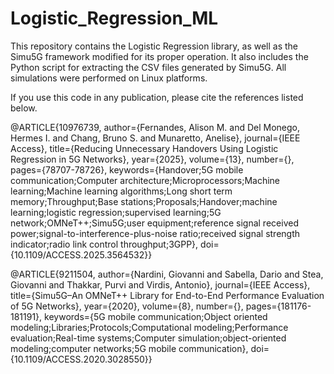 # Logistic_Regression_ML

This repository contains the Logistic Regression library, as well as the Simu5G framework modified for its proper operation.
It also includes the Python script for extracting the CSV files generated by Simu5G.
All simulations were performed on Linux platforms.

If you use this code in any publication, please cite the references listed below.

@ARTICLE{10976739,
  author={Fernandes, Alison M. and Del Monego, Hermes I. and Chang, Bruno S. and Munaretto, Anelise},
  journal={IEEE Access}, 
  title={Reducing Unnecessary Handovers Using Logistic Regression in 5G Networks}, 
  year={2025},
  volume={13},
  number={},
  pages={78707-78726},
  keywords={Handover;5G mobile communication;Computer architecture;Microprocessors;Machine learning;Machine learning algorithms;Long short term memory;Throughput;Base stations;Proposals;Handover;machine learning;logistic regression;supervised learning;5G network;OMNeT++;Simu5G;user equipment;reference signal received power;signal-to-interference-plus-noise ratio;received signal strength indicator;radio link control throughput;3GPP},
  doi={10.1109/ACCESS.2025.3564532}}

@ARTICLE{9211504,
  author={Nardini, Giovanni and Sabella, Dario and Stea, Giovanni and Thakkar, Purvi and Virdis, Antonio},
  journal={IEEE Access}, 
  title={Simu5G–An OMNeT++ Library for End-to-End Performance Evaluation of 5G Networks}, 
  year={2020},
  volume={8},
  number={},
  pages={181176-181191},
  keywords={5G mobile communication;Object oriented modeling;Libraries;Protocols;Computational modeling;Performance evaluation;Real-time systems;Computer simulation;object-oriented modeling;computer networks;5G mobile communication},
  doi={10.1109/ACCESS.2020.3028550}}
